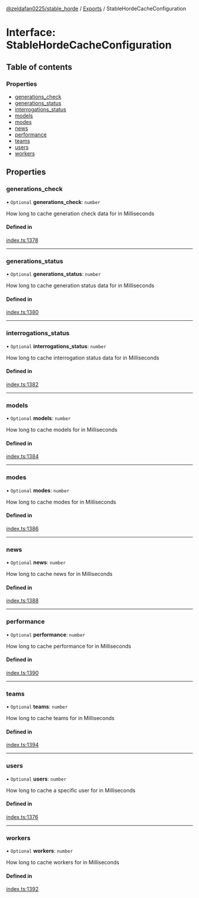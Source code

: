 [@zeldafan0225/stable_horde](../readme.md) / [Exports](../modules.md) / StableHordeCacheConfiguration

# Interface: StableHordeCacheConfiguration

## Table of contents

### Properties

- [generations\_check](StableHordeCacheConfiguration.md#generations_check)
- [generations\_status](StableHordeCacheConfiguration.md#generations_status)
- [interrogations\_status](StableHordeCacheConfiguration.md#interrogations_status)
- [models](StableHordeCacheConfiguration.md#models)
- [modes](StableHordeCacheConfiguration.md#modes)
- [news](StableHordeCacheConfiguration.md#news)
- [performance](StableHordeCacheConfiguration.md#performance)
- [teams](StableHordeCacheConfiguration.md#teams)
- [users](StableHordeCacheConfiguration.md#users)
- [workers](StableHordeCacheConfiguration.md#workers)

## Properties

### generations\_check

• `Optional` **generations\_check**: `number`

How long to cache generation check data for in Milliseconds

#### Defined in

[index.ts:1378](https://github.com/ZeldaFan0225/stable_horde/blob/b03d78a/index.ts#L1378)

___

### generations\_status

• `Optional` **generations\_status**: `number`

How long to cache generation status data for in Milliseconds

#### Defined in

[index.ts:1380](https://github.com/ZeldaFan0225/stable_horde/blob/b03d78a/index.ts#L1380)

___

### interrogations\_status

• `Optional` **interrogations\_status**: `number`

How long to cache interrogation status data for in Milliseconds

#### Defined in

[index.ts:1382](https://github.com/ZeldaFan0225/stable_horde/blob/b03d78a/index.ts#L1382)

___

### models

• `Optional` **models**: `number`

How long to cache models for in Milliseconds

#### Defined in

[index.ts:1384](https://github.com/ZeldaFan0225/stable_horde/blob/b03d78a/index.ts#L1384)

___

### modes

• `Optional` **modes**: `number`

How long to cache modes for in Milliseconds

#### Defined in

[index.ts:1386](https://github.com/ZeldaFan0225/stable_horde/blob/b03d78a/index.ts#L1386)

___

### news

• `Optional` **news**: `number`

How long to cache news for in Milliseconds

#### Defined in

[index.ts:1388](https://github.com/ZeldaFan0225/stable_horde/blob/b03d78a/index.ts#L1388)

___

### performance

• `Optional` **performance**: `number`

How long to cache performance for in Milliseconds

#### Defined in

[index.ts:1390](https://github.com/ZeldaFan0225/stable_horde/blob/b03d78a/index.ts#L1390)

___

### teams

• `Optional` **teams**: `number`

How long to cache teams for in Milliseconds

#### Defined in

[index.ts:1394](https://github.com/ZeldaFan0225/stable_horde/blob/b03d78a/index.ts#L1394)

___

### users

• `Optional` **users**: `number`

How long to cache a specific user for in Milliseconds

#### Defined in

[index.ts:1376](https://github.com/ZeldaFan0225/stable_horde/blob/b03d78a/index.ts#L1376)

___

### workers

• `Optional` **workers**: `number`

How long to cache workers for in Milliseconds

#### Defined in

[index.ts:1392](https://github.com/ZeldaFan0225/stable_horde/blob/b03d78a/index.ts#L1392)
